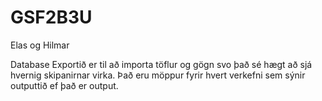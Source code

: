 # GSF2B3U

Elas og Hilmar

Database Exportið er til að importa töflur og gögn svo það sé hægt að sjá hvernig skipanirnar virka.
Það eru möppur fyrir hvert verkefni sem sýnir outputtið ef það er output.
